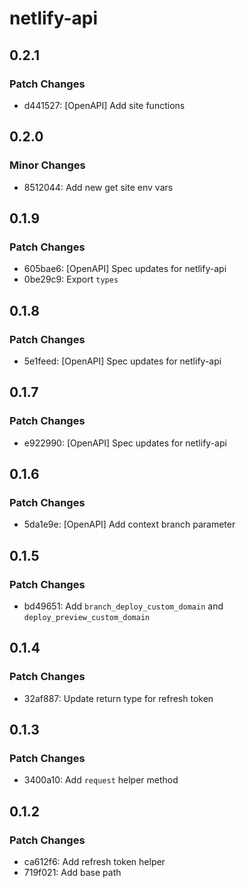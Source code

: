 # netlify-api

## 0.2.1

### Patch Changes

- d441527: [OpenAPI] Add site functions

## 0.2.0

### Minor Changes

- 8512044: Add new get site env vars

## 0.1.9

### Patch Changes

- 605bae6: [OpenAPI] Spec updates for netlify-api
- 0be29c9: Export `types`

## 0.1.8

### Patch Changes

- 5e1feed: [OpenAPI] Spec updates for netlify-api

## 0.1.7

### Patch Changes

- e922990: [OpenAPI] Spec updates for netlify-api

## 0.1.6

### Patch Changes

- 5da1e9e: [OpenAPI] Add context branch parameter

## 0.1.5

### Patch Changes

- bd49651: Add `branch_deploy_custom_domain` and `deploy_preview_custom_domain`

## 0.1.4

### Patch Changes

- 32af887: Update return type for refresh token

## 0.1.3

### Patch Changes

- 3400a10: Add `request` helper method

## 0.1.2

### Patch Changes

- ca612f6: Add refresh token helper
- 719f021: Add base path
